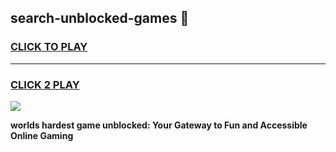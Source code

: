 
## search-unblocked-games 👋
<h3>
<a href="https://premium.freeplayer.one?title=search-unblocked-games&ref=14F">CLICK TO PLAY</a></h3>
<hr>

<h3>
<a href="https://premium.freeplayer.one?title=search-unblocked-games&ref=14F">CLICK 2 PLAY</a>
  
</h3>

<a href="https://premium.freeplayer.one?title=search-unblocked-games&ref=12F/"><img src="https://clearcache.store/games.png"></a>


**worlds hardest game unblocked: Your Gateway to Fun and Accessible Online Gaming**
